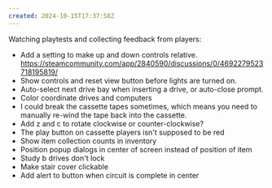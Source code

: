 ```yaml
---
created: 2024-10-15T17:37:58Z
---
```


Watching playtests and collecting feedback from players:
- Add a setting to make up and down controls relative. https://steamcommunity.com/app/2840590/discussions/0/4692279523718195819/
- Show controls and reset view button before lights are turned on.
- Auto-select next drive bay when inserting a drive, or auto-close prompt.
- Color coordinate drives and computers
- I could break the cassette tapes sometimes, which means you need to manually re-wind the tape back into the cassette.
- Add z and c to rotate clockwise or counter-clockwise?
- The play button on cassette players isn't supposed to be red
- Show item collection counts in inventory
- Position popup dialogs in center of screen instead of position of item
- Study b drives don't lock
- Make stair cover clickable
- Add alert to button when circuit is complete in center
